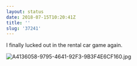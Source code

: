 ```yaml
---
layout: status
date: 2018-07-15T10:20:41Z
title: ''
slug: '37241'
---
```

I finally lucked out in the rental car game again.

![A4136058-9795-4641-92F3-9B3F4E6CF160.jpg](http://share.hartl.co/micro/A4136058-9795-4641-92F3-9B3F4E6CF160.jpg)
